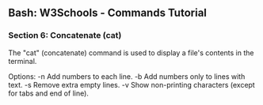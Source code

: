 
## Bash: W3Schools - Commands Tutorial
### Section 6: Concatenate (cat)

The "cat" (concatenate) command is used to display a file's contents in the terminal.

Options:
    -n                           Add numbers to each line.
    -b                           Add numbers only to lines with text.
    -s                           Remove extra empty lines.
    -v                           Show non-printing characters (except for tabs and end of line).
